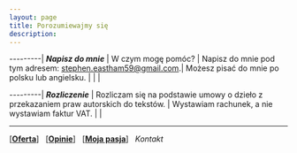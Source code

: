 ```yaml
---
layout: page
title: Porozumiewajmy się
description: 
---
```


---------|
<em markdown="1">__Napisz do mnie__</em> |
W czym mogę pomóc? |
Napisz do mnie pod tym adresem: <stephen.eastham59@gmail.com>.|
Możesz pisać do mnie po polsku lub angielsku. |
| 
|


---------|
<em markdown="1">__Rozliczenie__</em> | 
Rozliczam się na podstawie umowy o dzieło z przekazaniem praw autorskich do tekstów. |
Wystawiam rachunek, a nie wystawiam faktur VAT. |
|

---
[[__Oferta__](https://smoothenglish.com)] &#xA0;  [[__Opinie__](../pages/opinie.html)] &#xA0;  [[__Moja pasja__](../pages/pasja.html)]  &#xA0;  _Kontakt_